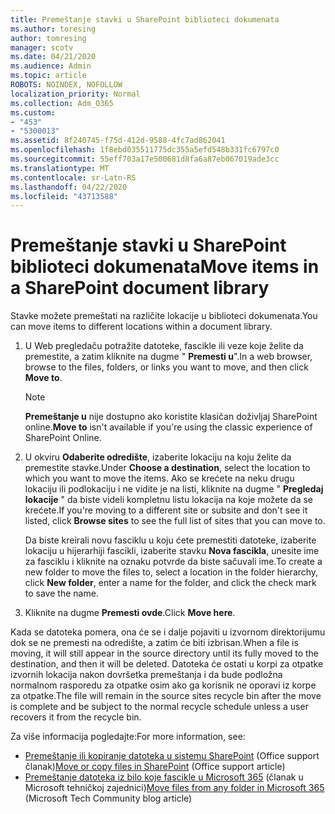 ```yaml
---
title: Premeštanje stavki u SharePoint biblioteci dokumenata
ms.author: toresing
author: tomresing
manager: scotv
ms.date: 04/21/2020
ms.audience: Admin
ms.topic: article
ROBOTS: NOINDEX, NOFOLLOW
localization_priority: Normal
ms.collection: Adm_O365
ms.custom:
- "453"
- "5300013"
ms.assetid: 8f240745-f75d-412d-9588-4fc7ad862041
ms.openlocfilehash: 1f8ebd035511775dc355a5efd548b331fc6797c0
ms.sourcegitcommit: 55eff703a17e500681d8fa6a87eb067019ade3cc
ms.translationtype: MT
ms.contentlocale: sr-Latn-RS
ms.lasthandoff: 04/22/2020
ms.locfileid: "43713588"
---
```

# <a name="move-items-in-a-sharepoint-document-library"></a><span data-ttu-id="cfe9e-102">Premeštanje stavki u SharePoint biblioteci dokumenata</span><span class="sxs-lookup"><span data-stu-id="cfe9e-102">Move items in a SharePoint document library</span></span>

<span data-ttu-id="cfe9e-103">Stavke možete premeštati na različite lokacije u biblioteci dokumenata.</span><span class="sxs-lookup"><span data-stu-id="cfe9e-103">You can move items to different locations within a document library.</span></span>
  
1. <span data-ttu-id="cfe9e-104">U Web pregledaču potražite datoteke, fascikle ili veze koje želite da premestite, a zatim kliknite na dugme " **Premesti u**".</span><span class="sxs-lookup"><span data-stu-id="cfe9e-104">In a web browser, browse to the files, folders, or links you want to move, and then click **Move to**.</span></span>

    > [!NOTE]
    > <span data-ttu-id="cfe9e-105">**Premeštanje u** nije dostupno ako koristite klasičan doživljaj SharePoint online.</span><span class="sxs-lookup"><span data-stu-id="cfe9e-105">**Move to** isn't available if you're using the classic experience of SharePoint Online.</span></span>
  
2. <span data-ttu-id="cfe9e-106">U okviru **Odaberite odredište**, izaberite lokaciju na koju želite da premestite stavke.</span><span class="sxs-lookup"><span data-stu-id="cfe9e-106">Under **Choose a destination**, select the location to which you want to move the items.</span></span> <span data-ttu-id="cfe9e-107">Ako se krećete na neku drugu lokaciju ili podlokaciju i ne vidite je na listi, kliknite na dugme " **Pregledaj lokacije** " da biste videli kompletnu listu lokacija na koje možete da se krećete.</span><span class="sxs-lookup"><span data-stu-id="cfe9e-107">If you're moving to a different site or subsite and don't see it listed, click **Browse sites** to see the full list of sites that you can move to.</span></span>

    <span data-ttu-id="cfe9e-108">Da biste kreirali novu fasciklu u koju ćete premestiti datoteke, izaberite lokaciju u hijerarhiji fascikli, izaberite stavku **Nova fascikla**, unesite ime za fasciklu i kliknite na oznaku potvrde da biste sačuvali ime.</span><span class="sxs-lookup"><span data-stu-id="cfe9e-108">To create a new folder to move the files to, select a location in the folder hierarchy, click **New folder**, enter a name for the folder, and click the check mark to save the name.</span></span>

3. <span data-ttu-id="cfe9e-109">Kliknite na dugme **Premesti ovde**.</span><span class="sxs-lookup"><span data-stu-id="cfe9e-109">Click **Move here**.</span></span>

 <span data-ttu-id="cfe9e-110">Kada se datoteka pomera, ona će se i dalje pojaviti u izvornom direktorijumu dok se ne premesti na odredište, a zatim će biti izbrisan.</span><span class="sxs-lookup"><span data-stu-id="cfe9e-110">When a file is moving, it will still appear in the source directory until its fully moved to the destination, and then it will be deleted.</span></span> <span data-ttu-id="cfe9e-111">Datoteka će ostati u korpi za otpatke izvornih lokacija nakon dovršetka premeštanja i da bude podložna normalnom rasporedu za otpatke osim ako ga korisnik ne oporavi iz korpe za otpatke.</span><span class="sxs-lookup"><span data-stu-id="cfe9e-111">The file will remain in the source sites recycle bin after the move is complete and be subject to the normal recycle schedule unless a user recovers it from the recycle bin.</span></span>

<span data-ttu-id="cfe9e-112">Za više informacija pogledajte:</span><span class="sxs-lookup"><span data-stu-id="cfe9e-112">For more information, see:</span></span>

 - <span data-ttu-id="cfe9e-113">[Premeštanje ili kopiranje datoteka u sistemu SharePoint](https://support.office.com/article/move-or-copy-files-in-sharepoint-00e2f483-4df3-46be-a861-1f5f0c1a87bc) (Office support članak)</span><span class="sxs-lookup"><span data-stu-id="cfe9e-113">[Move or copy files in SharePoint](https://support.office.com/article/move-or-copy-files-in-sharepoint-00e2f483-4df3-46be-a861-1f5f0c1a87bc) (Office support article)</span></span>
 - <span data-ttu-id="cfe9e-114">[Premeštanje datoteka iz bilo koje fascikle u Microsoft 365](https://techcommunity.microsoft.com/t5/Microsoft-SharePoint-Blog/Now-move-files-anywhere-in-Office-365-SharePoint-and-OneDrive/ba-p/146973) (članak u Microsoft tehničkoj zajednici)</span><span class="sxs-lookup"><span data-stu-id="cfe9e-114">[Move files from any folder in Microsoft 365](https://techcommunity.microsoft.com/t5/Microsoft-SharePoint-Blog/Now-move-files-anywhere-in-Office-365-SharePoint-and-OneDrive/ba-p/146973) (Microsoft Tech Community blog article)</span></span> 